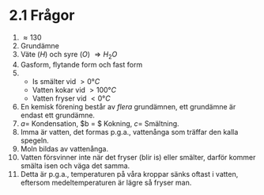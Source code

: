 # 2.1 Frågor

1. $\approx{130}$
2. Grundämne
3. Väte ($H$) och syre ($O$) $\Rightarrow H_2O$
4. Gasform, flytande form och fast form
5.
    - Is smälter vid $>0°C$
    - Vatten kokar vid $>100°C$
    - Vatten fryser vid $<0°C$
6. En kemisk förening består av _flera_ grundämnen, ett grundämne är endast ett grundämne.
7. $a =$ Kondensation, $b = $ Kokning, $c =$ Smältning.
8. Imma är vatten, det formas p.g.a., vattenånga som träffar den kalla spegeln.
9. Moln bildas av vattenånga.
10. Vatten försvinner inte när det fryser (blir is) eller smälter, darför kommer smälta isen och väga det samma.
11. Detta är p.g.a., temperaturen på våra kroppar sänks oftast i vatten, eftersom medeltemperaturen är lägre så fryser man.